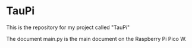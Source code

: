 # TauPi
This is the repository for my project called "TauPi"

The document main.py is the main document on the Raspberry Pi Pico W.
